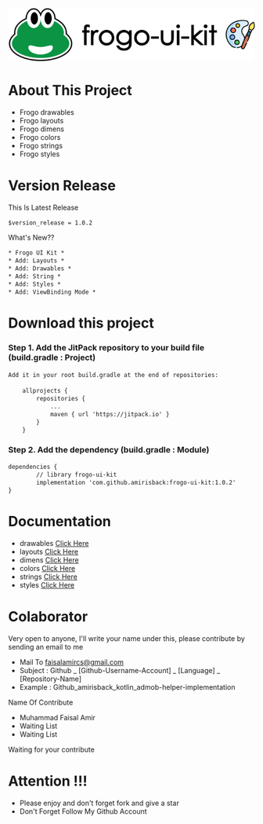 ![ScreenShoot Apps](docs/image/ss_banner.png?raw=true)

# About This Project
- Frogo drawables
- Frogo layouts
- Frogo dimens
- Frogo colors
- Frogo strings
- Frogo styles

# Version Release
This Is Latest Release

    $version_release = 1.0.2

What's New??

    * Frogo UI Kit *
    * Add: Layouts *
    * Add: Drawables *
    * Add: String *
    * Add: Styles *
    * Add: ViewBinding Mode *

# Download this project

### Step 1. Add the JitPack repository to your build file (build.gradle : Project)
    
    Add it in your root build.gradle at the end of repositories:
    
    	allprojects {
    		repositories {
    			...
    			maven { url 'https://jitpack.io' }
    		}
    	}
      
### Step 2. Add the dependency (build.gradle : Module)
    
    dependencies {
            // library frogo-ui-kit
            implementation 'com.github.amirisback:frogo-ui-kit:1.0.2'
    }

# Documentation
- drawables [Click Here](https://github.com/amirisback/frogo-ui-kit/wiki/Drawable)
- layouts [Click Here](https://github.com/amirisback/frogo-ui-kit/wiki/Layouts)
- dimens [Click Here](https://github.com/amirisback/frogo-ui-kit/wiki/Dimens)
- colors [Click Here](https://github.com/amirisback/frogo-ui-kit/wiki/Colors)
- strings [Click Here](https://github.com/amirisback/frogo-ui-kit/wiki/Strings)
- styles [Click Here](https://github.com/amirisback/frogo-ui-kit/wiki/Styles)


# Colaborator
Very open to anyone, I'll write your name under this, please contribute by sending an email to me

- Mail To faisalamircs@gmail.com
- Subject : Github _ [Github-Username-Account] _ [Language] _ [Repository-Name]
- Example : Github_amirisback_kotlin_admob-helper-implementation

Name Of Contribute
- Muhammad Faisal Amir
- Waiting List
- Waiting List

Waiting for your contribute

# Attention !!!
- Please enjoy and don't forget fork and give a star
- Don't Forget Follow My Github Account